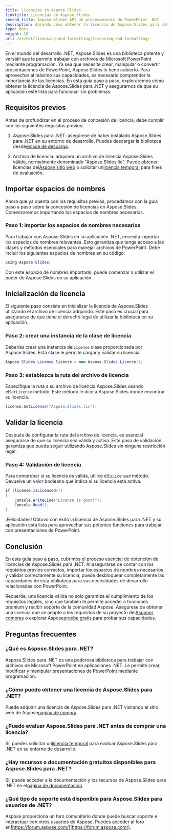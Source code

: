 ```yaml
---
title: Licencias en Aspose.Slides
linktitle: Licencias en Aspose.Slides
second_title: Aspose.Slides API de procesamiento de PowerPoint .NET
description: Aprenda cómo obtener la licencia de Aspose.Slides para .NET y libere el poder de la manipulación de PowerPoint en sus aplicaciones .NET.
type: docs
weight: 10
url: /es/net/licensing-and-formatting/licensing-and-formatting/
---
```


En el mundo del desarrollo .NET, Aspose.Slides es una biblioteca potente y versátil que le permite trabajar con archivos de Microsoft PowerPoint mediante programación. Ya sea que necesite crear, manipular o convertir presentaciones de PowerPoint, Aspose.Slides lo tiene cubierto. Para aprovechar al máximo sus capacidades, es necesario comprender la importancia de las licencias. En esta guía paso a paso, exploraremos cómo obtener la licencia de Aspose.Slides para .NET y asegurarnos de que su aplicación esté lista para funcionar sin problemas.

## Requisitos previos

Antes de profundizar en el proceso de concesión de licencia, debe cumplir con los siguientes requisitos previos:

1. Aspose.Slides para .NET: asegúrese de haber instalado Aspose.Slides para .NET en su entorno de desarrollo. Puedes descargar la biblioteca desde[enlace de descarga](https://releases.aspose.com/slides/net/).

2.  Archivo de licencia: adquiera un archivo de licencia Aspose.Slides válido, normalmente denominado "Aspose.Slides.lic". Puede obtener licencias del[Aspose sitio web](https://purchase.aspose.com/buy) o solicitar un[licencia temporal](https://purchase.aspose.com/temporary-license/) para fines de evaluación.

## Importar espacios de nombres

Ahora que ya cuenta con los requisitos previos, procedamos con la guía paso a paso sobre la concesión de licencias en Aspose.Slides. Comenzaremos importando los espacios de nombres necesarios.

### Paso 1: importar los espacios de nombres necesarios

Para trabajar con Aspose.Slides en su aplicación .NET, necesita importar los espacios de nombres relevantes. Esto garantiza que tenga acceso a las clases y métodos esenciales para manejar archivos de PowerPoint. Debe incluir los siguientes espacios de nombres en su código:

```csharp
using Aspose.Slides;
```

Con este espacio de nombres importado, puede comenzar a utilizar el poder de Aspose.Slides en su aplicación.

## Inicialización de licencia

El siguiente paso consiste en inicializar la licencia de Aspose.Slides utilizando el archivo de licencia adquirido. Este paso es crucial para asegurarse de que tiene el derecho legal de utilizar la biblioteca en su aplicación.

### Paso 2: crear una instancia de la clase de licencia

 Deberías crear una instancia del`License` clase proporcionada por Aspose.Slides. Esta clase le permite cargar y validar su licencia.

```csharp
Aspose.Slides.License license = new Aspose.Slides.License();
```

### Paso 3: establezca la ruta del archivo de licencia

 Especifique la ruta a su archivo de licencia Aspose.Slides usando el`SetLicense` método. Este método le dice a Aspose.Slides dónde encontrar su licencia.

```csharp
license.SetLicense("Aspose.Slides.lic");
```

## Validar la licencia

Después de configurar la ruta del archivo de licencia, es esencial asegurarse de que su licencia sea válida y activa. Este paso de validación garantiza que pueda seguir utilizando Aspose.Slides sin ninguna restricción legal.

### Paso 4: Validación de licencia

 Para comprobar si su licencia es válida, utilice el`IsLicensed` método. Devuelve un valor booleano que indica si su licencia está activa.

```csharp
if (license.IsLicensed())
{
    Console.WriteLine("License is good!");
    Console.Read();
}
```

¡Felicidades! Obtuvo con éxito la licencia de Aspose.Slides para .NET y su aplicación está lista para aprovechar sus potentes funciones para trabajar con presentaciones de PowerPoint.

## Conclusión

En esta guía paso a paso, cubrimos el proceso esencial de obtención de licencias de Aspose.Slides para .NET. Al asegurarse de contar con los requisitos previos correctos, importar los espacios de nombres necesarios y validar correctamente su licencia, puede desbloquear completamente las capacidades de esta biblioteca para sus necesidades de desarrollo relacionadas con PowerPoint.

 Recuerde, una licencia válida no solo garantiza el cumplimiento de los requisitos legales, sino que también le permite acceder a funciones premium y recibir soporte de la comunidad Aspose. Asegúrese de obtener una licencia que se adapte a los requisitos de su proyecto del[Asponer compras](https://purchase.aspose.com/buy) o explorar Aspose[prueba gratis](https://releases.aspose.com/) para probar sus capacidades.

## Preguntas frecuentes

### ¿Qué es Aspose.Slides para .NET?
Aspose.Slides para .NET es una poderosa biblioteca para trabajar con archivos de Microsoft PowerPoint en aplicaciones .NET. Le permite crear, modificar y manipular presentaciones de PowerPoint mediante programación.

### ¿Cómo puedo obtener una licencia de Aspose.Slides para .NET?
 Puede adquirir una licencia de Aspose.Slides para .NET visitando el sitio web de Aspose[pagina de compra](https://purchase.aspose.com/buy).

### ¿Puedo evaluar Aspose.Slides para .NET antes de comprar una licencia?
 Sí, puedes solicitar un[licencia temporal](https://purchase.aspose.com/temporary-license/) para evaluar Aspose.Slides para .NET en su entorno de desarrollo.

### ¿Hay recursos o documentación gratuitos disponibles para Aspose.Slides para .NET?
 Sí, puede acceder a la documentación y los recursos de Aspose.Slides para .NET en el[página de documentación](https://reference.aspose.com/slides/net/).

### ¿Qué tipo de soporte está disponible para Aspose.Slides para usuarios de .NET?
 Aspose proporciona un foro comunitario donde puede buscar soporte e interactuar con otros usuarios de Aspose. Puedes acceder al foro en[https://forum.aspose.com/](https://forum.aspose.com/).